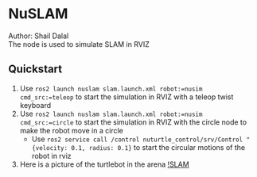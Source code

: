 # NuSLAM

Author: Shail Dalal <br>
The node is used to simulate SLAM in RVIZ

## Quickstart
1. Use `ros2 launch nuslam slam.launch.xml robot:=nusim cmd_src:=teleop` to start the simulation in RVIZ with a teleop twist keyboard
2. Use `ros2 launch nuslam slam.launch.xml robot:=nusim cmd_src:=circle` to start the simulation in RVIZ with the circle node to make the robot move in a circle
    - Use `ros2 service call /control nuturtle_control/srv/Control "{velocity: 0.1, radius: 0.1}` to start the circular motions of the robot in rviz
3. Here is a picture of the turtlebot in the arena
[!SLAM](https://github.com/ME495-Navigation/slam-project-sdalal1/assets/80363654/ec7e709b-89f2-41ef-a939-5c6b4de1b59a)